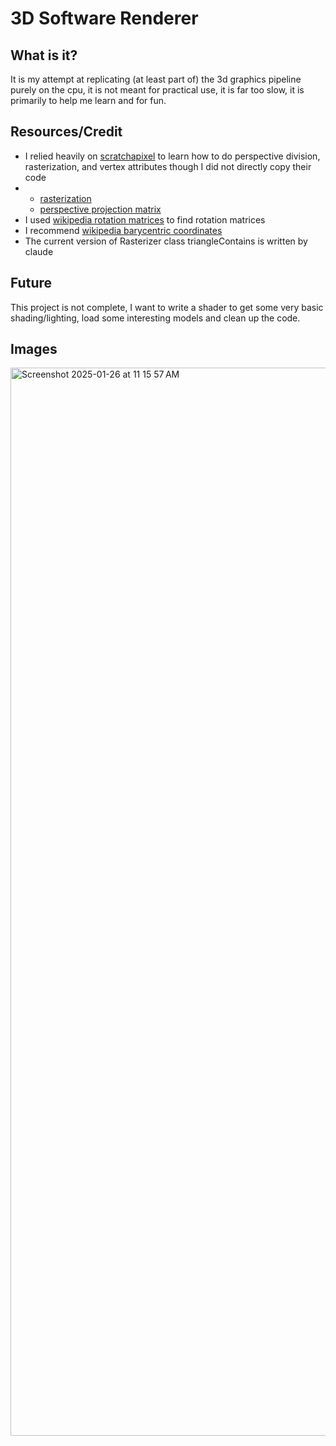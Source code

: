 # 3D Software Renderer

## What is it?
It is my attempt at replicating (at least part of) the 3d graphics pipeline purely on the cpu, it is not meant for practical use, it is far too slow, it is primarily to help me learn and for fun.

## Resources/Credit
- I relied heavily on [scratchapixel](scratchapixel.com) to learn how to do perspective division, rasterization, and vertex attributes though I did not directly copy their code
- - [rasterization](https://www.scratchapixel.com/lessons/3d-basic-rendering/rasterization-practical-implementation/perspective-correct-interpolation-vertex-attributes.html)
  - [perspective projection matrix](https://www.scratchapixel.com/lessons/3d-basic-rendering/perspective-and-orthographic-projection-matrix/building-basic-perspective-projection-matrix.html)
- I used [wikipedia rotation matrices](https://en.wikipedia.org/wiki/Rotation_matrix) to find rotation matrices  
- I recommend [wikipedia barycentric coordinates](https://en.wikipedia.org/wiki/Barycentric_coordinate_system) 
- The current version of Rasterizer class triangleContains is written by claude
  
## Future
This project is not complete, I want to write a shader to get some very basic shading/lighting, load some interesting models and clean up the code.

## Images
<img width="1709" alt="Screenshot 2025-01-26 at 11 15 57 AM" src="https://github.com/user-attachments/assets/52ca7f14-9235-47c6-9105-8bde3b624736" />

